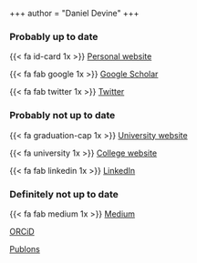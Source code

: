 +++
author = "Daniel Devine"
+++

### Probably up to date

{{< fa id-card 1x >}} [Personal website](https://djdevine.netlify.app)

{{< fa fab google 1x >}}  [Google Scholar](https://scholar.google.com/citations?user=Og5UltoAAAAJ&hl=en)

{{< fa fab twitter 1x >}} [Twitter](https://twitter.com/DanJDevine)


### Probably not up to date

{{< fa graduation-cap 1x >}} [University website](https://www.politics.ox.ac.uk/associates/daniel-devine.html)

{{< fa university 1x >}} [College website](https://www.st-hildas.ox.ac.uk/content/dr-daniel-devine)

{{< fa fab linkedin 1x >}} [LinkedIn](https://www.linkedin.com/in/dan-devine-5a2a5975/)


### Definitely not up to date

{{< fa fab medium 1x >}}  [Medium](https://medium.com/@daniel.devine)

[ORCiD](https://orcid.org/0000-0002-0335-1776)

[Publons](https://publons.com/researcher/3605844/daniel-devine/)


